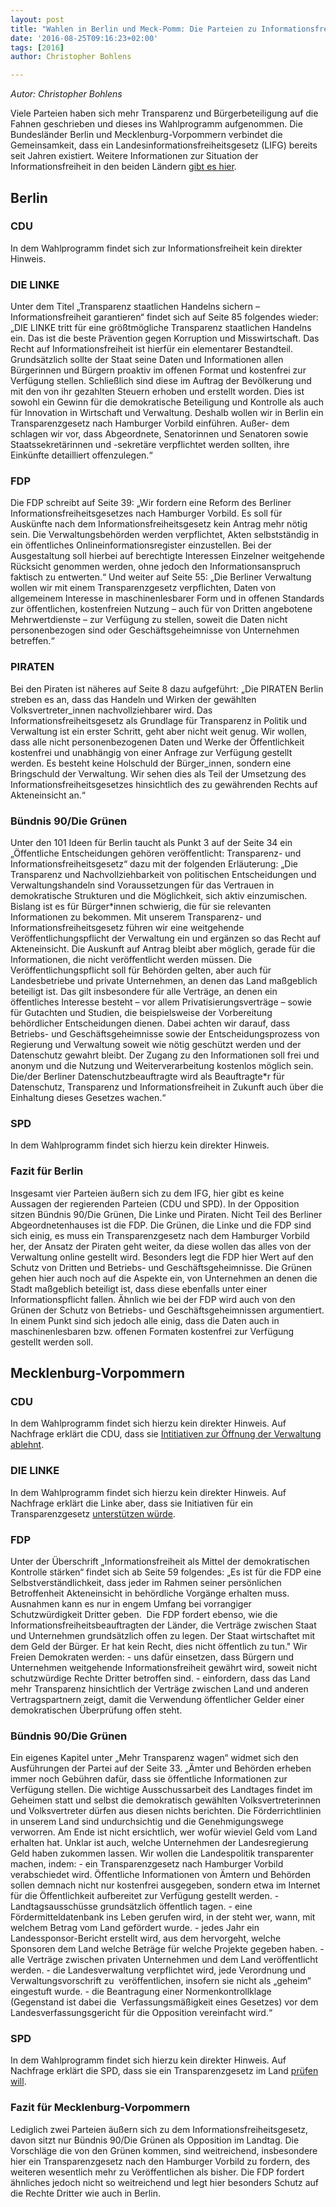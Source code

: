 ```yaml
---
layout: post
title: "Wahlen in Berlin und Meck-Pomm: Die Parteien zu Informationsfreiheit"
date: '2016-08-25T09:16:23+02:00'
tags: [2016]
author: Christopher Bohlens

---
```


<i>Autor: Christopher Bohlens</i>

Viele Parteien haben sich mehr Transparenz und Bürgerbeteiligung auf die Fahnen geschrieben und dieses ins Wahlprogramm aufgenommen. Die Bundesländer Berlin und Mecklenburg-Vorpommern verbindet die Gemeinsamkeit, dass ein Landesinformationsfreiheitsgesetz (LIFG) bereits seit Jahren existiert.
Weitere Informationen zur Situation der Informationsfreiheit in den beiden Ländern [gibt es hier](https://fragdenstaat.de/obs/).
<h2>Berlin</h2>
<h3>CDU</h3>
In dem Wahlprogramm findet sich zur Informationsfreiheit kein direkter Hinweis.
<h3>DIE LINKE</h3>
Unter dem Titel „Transparenz staatlichen Handelns sichern – Informationsfreiheit garantieren“ findet sich auf Seite 85 folgendes wieder: „DIE LINKE tritt für eine größtmögliche Transparenz staatlichen Handelns ein. Das ist die beste Prävention gegen Korruption und Misswirtschaft. Das Recht auf Informationsfreiheit ist hierfür ein elementarer Bestandteil. Grundsätzlich sollte der Staat seine Daten und Informationen allen Bürgerinnen und Bürgern proaktiv im offenen Format und kostenfrei zur Verfügung stellen. Schließlich sind diese im Auftrag der Bevölkerung und mit den von ihr gezahlten Steuern erhoben und erstellt worden. Dies ist sowohl ein Gewinn für die demokratische Beteiligung und Kontrolle als auch für Innovation in Wirtschaft und Verwaltung. Deshalb wollen wir in Berlin ein Transparenzgesetz nach Hamburger Vorbild einführen. Außer- dem schlagen wir vor, dass Abgeordnete, Senatorinnen und Senatoren sowie Staatssekretärinnen und -sekretäre verpflichtet werden sollten, ihre Einkünfte detailliert offenzulegen.“
<h3>FDP</h3>
Die FDP schreibt auf Seite 39: „Wir fordern eine Reform des Berliner Informationsfreiheitsgesetzes nach Hamburger Vorbild. Es soll für Auskünfte nach dem Informationsfreiheitsgesetz kein Antrag mehr nötig sein. Die Verwaltungsbehörden werden verpflichtet, Akten selbstständig in ein öffentliches Onlineinformationsregister einzustellen. Bei der Ausgestaltung soll hierbei auf berechtigte Interessen Einzelner weitgehende Rücksicht genommen werden, ohne jedoch den Informationsanspruch faktisch zu entwerten.“
Und weiter auf Seite 55: „Die Berliner Verwaltung wollen wir mit einem Transparenzgesetz verpflichten, Daten von allgemeinem Interesse in maschinenlesbarer Form und in offenen Standards zur öffentlichen, kostenfreien Nutzung – auch für von Dritten angebotene Mehrwertdienste – zur Verfügung zu stellen, soweit die Daten nicht personenbezogen sind oder Geschäftsgeheimnisse von Unternehmen betreffen.“
<h3>PIRATEN</h3>
Bei den Piraten ist näheres auf Seite 8 dazu aufgeführt: „Die PIRATEN Berlin streben es an, dass das Handeln und Wirken der gewählten Volksvertreter_innen nachvollziehbarer wird. Das Informationsfreiheitsgesetz als Grundlage für Transparenz in Politik und Verwaltung ist ein erster Schritt, geht aber nicht weit genug. Wir wollen, dass alle nicht personenbezogenen Daten und Werke der Öffentlichkeit kostenfrei und unabhängig von einer Anfrage zur Verfügung gestellt werden. Es besteht keine Holschuld der Bürger_innen, sondern eine Bringschuld der Verwaltung. Wir sehen dies als Teil der Umsetzung des Informationsfreiheitsgesetzes hinsichtlich des zu gewährenden Rechts auf Akteneinsicht an.“
<h3>Bündnis 90/Die Grünen</h3>
Unter den 101 Ideen für Berlin taucht als Punkt 3 auf der Seite 34 ein „Öffentliche Entscheidungen gehören veröffentlicht: Transparenz- und Informationsfreiheitsgesetz“ dazu mit der folgenden Erläuterung: „Die Transparenz und Nachvollziehbarkeit von politischen Entscheidungen und Verwaltungshandeln sind Voraussetzungen für das Vertrauen in demokratische Strukturen und die Möglichkeit, sich aktiv einzumischen. Bislang ist es für Bürger*innen schwierig, die für sie relevanten Informationen zu bekommen. Mit unserem Transparenz- und Informationsfreiheitsgesetz führen wir eine weitgehende Veröffentlichungspflicht der Verwaltung ein und ergänzen so das Recht auf Akteneinsicht. Die Auskunft auf Antrag bleibt aber möglich, gerade für die Informationen, die nicht veröffentlicht werden müssen. Die Veröffentlichungspflicht soll für Behörden gelten, aber auch für Landesbetriebe und private Unternehmen, an denen das Land maßgeblich beteiligt ist. Das gilt insbesondere für alle Verträge, an denen ein öffentliches Interesse besteht – vor allem Privatisierungsverträge – sowie für Gutachten und Studien, die beispielsweise der Vorbereitung behördlicher Entscheidungen dienen. Dabei achten wir darauf, dass Betriebs- und Geschäftsgeheimnisse sowie der Entscheidungsprozess von Regierung und Verwaltung soweit wie nötig geschützt werden und der Datenschutz gewahrt bleibt. Der Zugang zu den Informationen soll frei und anonym und die Nutzung und Weiterverarbeitung kostenlos möglich sein. Die/der Berliner Datenschutzbeauftragte wird als Beauftragte*r für Datenschutz, Transparenz und Informationsfreiheit in Zukunft auch über die Einhaltung dieses Gesetzes wachen.“
<h3>SPD</h3>
In dem Wahlprogramm findet sich hierzu kein direkter Hinweis.
<h3>Fazit für Berlin</h3>
Insgesamt vier Parteien äußern sich zu dem IFG, hier gibt es keine Aussagen der regierenden Parteien (CDU und SPD). In der Opposition sitzen Bündnis 90/Die Grünen, Die Linke und Piraten. Nicht Teil des Berliner Abgeordnetenhauses ist die FDP. Die Grünen, die Linke und die FDP sind sich einig, es muss ein Transparenzgesetz nach dem Hamburger Vorbild her, der Ansatz der Piraten geht weiter, da diese wollen das alles von der Verwaltung online gestellt wird. Besonders legt die FDP hier Wert auf den Schutz von Dritten und Betriebs- und Geschäftsgeheimnisse. Die Grünen gehen hier auch noch auf die Aspekte ein, von Unternehmen an denen die Stadt maßgeblich beteiligt ist, dass diese ebenfalls unter einer Informationspflicht fallen. Ähnlich wie bei der FDP wird auch von den Grünen der Schutz von Betriebs- und Geschäftsgeheimnissen argumentiert. In einem Punkt sind sich jedoch alle einig, dass die Daten auch in maschinenlesbaren bzw. offenen Formaten kostenfrei zur Verfügung gestellt werden soll.
<h2>Mecklenburg-Vorpommern</h3>
<h3>CDU</h3>
In dem Wahlprogramm findet sich hierzu kein direkter Hinweis. Auf Nachfrage erklärt die CDU, dass sie <a href="https://digitalegesellschaft.de/2016/08/wahlpruefsteinaktion-mv-2016/">Intitiativen zur Öffnung der Verwaltung ablehnt</a>.
<h3>DIE LINKE</h3>
In dem Wahlprogramm findet sich hierzu kein direkter Hinweis. Auf Nachfrage erklärt die Linke aber, dass sie Initiativen für ein Transparenzgesetz <a href="https://digitalegesellschaft.de/2016/08/wahlpruefsteinaktion-mv-2016/">unterstützen würde</a>.
<h3>FDP</h3>
Unter der Überschrift „Informationsfreiheit als Mittel der demokratischen Kontrolle stärken“ findet sich ab Seite 59 folgendes: 
„Es ist für die FDP eine Selbstverständlichkeit, dass jeder im Rahmen seiner persönlichen Betroffenheit Akteneinsicht in behördliche Vorgänge erhalten muss. Ausnahmen kann es nur in engem Umfang bei vorrangiger Schutzwürdigkeit Dritter geben.  Die FDP fordert ebenso, wie die Informationsfreiheitsbeauftragten der Länder, die Verträge zwischen Staat und Unternehmen grundsätzlich offen zu legen. Der Staat wirtschaftet mit dem Geld der Bürger. Er hat kein Recht, dies nicht öffentlich zu tun."
Wir Freien Demokraten werden:
- uns dafür einsetzen, dass Bürgern und Unternehmen weitgehende Informationsfreiheit gewährt wird, soweit nicht schutzwürdige Rechte Dritter betroffen sind.
- einfordern, dass das Land mehr Transparenz hinsichtlich der Verträge zwischen Land und anderen Vertragspartnern zeigt, damit die Verwendung öffentlicher Gelder einer demokratischen Überprüfung offen steht.

<h3>Bündnis 90/Die Grünen</h3>
Ein eigenes Kapitel unter „Mehr Transparenz wagen“ widmet sich den Ausführungen der Partei auf der Seite 33.
„Ämter und Behörden erheben immer noch Gebühren dafür, dass sie öffentliche Informationen zur Verfügung stellen. Die wichtige Ausschussarbeit des Landtages findet im Geheimen statt und selbst die demokratisch gewählten Volksvertreterinnen und Volksvertreter dürfen aus diesen nichts berichten. Die Förderrichtlinien in unserem Land sind undurchsichtig und die Genehmigungswege verworren. Am Ende ist nicht ersichtlich, wer wofür wieviel Geld vom Land erhalten hat. Unklar ist auch, welche Unternehmen der Landesregierung Geld haben zukommen lassen.
Wir wollen die Landespolitik transparenter machen, indem:
-	ein Transparenzgesetz nach Hamburger Vorbild verabschiedet wird. Öffentliche Informationen von Ämtern und Behörden sollen demnach nicht nur kostenfrei ausgegeben, sondern etwa im Internet für die Öffentlichkeit aufbereitet zur Verfügung gestellt werden.
-	Landtagsausschüsse grundsätzlich öffentlich tagen.
-	eine Fördermitteldatenbank ins Leben gerufen wird, in der steht wer, wann, mit welchem Betrag vom Land gefördert wurde.
-	jedes Jahr ein Landessponsor-Bericht erstellt wird, aus dem hervorgeht, welche Sponsoren dem Land welche Beträge für welche Projekte gegeben haben.
-	alle Verträge zwischen privaten Unternehmen und dem Land veröffentlicht werden.
-	die Landesverwaltung verpflichtet wird, jede Verordnung und Verwaltungsvorschrift zu  veröffentlichen, insofern sie nicht als „geheim” eingestuft wurde.
-	die Beantragung einer Normenkontrollklage (Gegenstand ist dabei die  Verfassungsmäßigkeit eines Gesetzes) vor dem Landesverfassungsgericht für die Opposition vereinfacht wird.“

<h3>SPD</h3>
In dem Wahlprogramm findet sich hierzu kein direkter Hinweis. Auf Nachfrage erklärt die SPD, dass sie ein Transparenzgesetz im Land <a href="https://digitalegesellschaft.de/2016/08/wahlpruefsteinaktion-mv-2016/">prüfen will</a>.

<h3>Fazit für Mecklenburg-Vorpommern</h3>
Lediglich zwei Parteien äußern sich zu dem Informationsfreiheitsgesetz, davon sitzt nur Bündnis 90/Die Grünen als Opposition im Landtag. Die Vorschläge die von den Grünen kommen, sind weitreichend, insbesondere hier ein Transparenzgesetz nach den Hamburger Vorbild zu fordern, des weiteren wesentlich mehr zu Veröffentlichen als bisher. Die FDP fordert ähnliches jedoch nicht so weitreichend und legt hier besonders Schutz auf die Rechte Dritter wie auch in Berlin.

